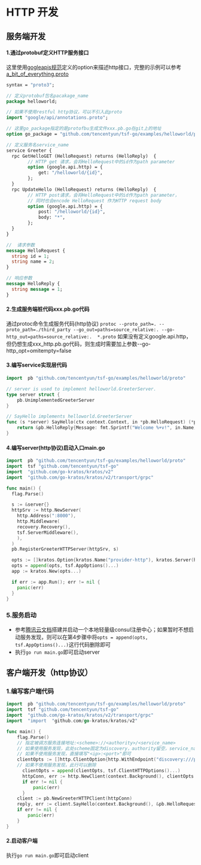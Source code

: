 # HTTP 开发
## 服务端开发
#### 1.通过protobuf定义HTTP服务接口
这里使用[gogleapis规范](https://github.com/googleapis/googleapis/blob/master/google/api/http.proto#L46)定义的option来描述http接口，完整的示例可以参考[a_bit_of_everything.proto](https://github.com/grpc-ecosystem/grpc-gateway/blob/master/examples/internal/proto/examplepb/a_bit_of_everything.proto)
```protobuf
syntax = "proto3";

// 定义protobuf包名pacakage_name
package helloworld;

// 如果不使用restful http协议，可以不引入此proto
import "google/api/annotations.proto";

// 这里go_package指定的是protofbu生成文件xxx.pb.go在git上的地址
option go_package = "github.com/tencentyun/tsf-go/examples/helloworld/proto";

// 定义服务名service_name
service Greeter {
  rpc GetHelloGET (HelloRequest) returns (HelloReply)  {       
        // HTTP get 请求，会将HelloRequest中的id作为path parameter
        option (google.api.http) = {
            get: "/helloworld/{id}",
        };
  }
  rpc UpdateHello (HelloRequest) returns (HelloReply)  {       
        // HTTP post请求，会将HelloRequest中的id作为path parameter，
        // 同时也会encode HelloRequest 作为HTTP request body
        option (google.api.http) = {
            post: "/helloworld/{id}",
            body: "*",
        };
  }
}

//  请求参数
message HelloRequest {
  string id = 1;
  string name = 2;
}

// 响应参数
message HelloReply {
  string message = 1;
}
```
#### 2.生成服务端桩代码xxx.pb.go代码
通过protoc命令生成服务代码(http协议)
`protoc --proto_path=. --proto_path=./third_party
--go_out=paths=source_relative:. --go-http_out=paths=source_relative:.  *.proto`
如果没有定义google.api.http，但仍想生成xxx_http.pb.go代码，则生成时需要加上参数--go-http_opt=omitempty=false
#### 3.编写service实现层代码
```go
import	pb "github.com/tencentyun/tsf-go/examples/helloworld/proto"

// server is used to implement helloworld.GreeterServer.
type server struct {
	pb.UnimplementedGreeterServer
}

// SayHello implements helloworld.GreeterServer
func (s *server) SayHello(ctx context.Context, in *pb.HelloRequest) (*pb.HelloReply, error) {
	return &pb.HelloReply{Message: fmt.Sprintf("Welcome %+v!", in.Name)}, nil
}
```
#### 4.编写server(http协议)启动入口main.go
```go
import  pb "github.com/tencentyun/tsf-go/examples/helloworld/proto"
import 	tsf "github.com/tencentyun/tsf-go"
import  "github.com/go-kratos/kratos/v2"
import  "github.com/go-kratos/kratos/v2/transport/grpc"

func main() {
  flag.Parse()

  s := &server{}
  httpSrv := http.NewServer(
    http.Address(":8000"),
    http.Middleware(
    recovery.Recovery(),
    tsf.ServerMiddleware(),
    ),
  )
  pb.RegisterGreeterHTTPServer(httpSrv, s)

  opts := []kratos.Option{kratos.Name("provider-http"), kratos.Server(httpSrv)}
  opts = append(opts, tsf.AppOptions()...)
  app := kratos.New(opts...)

  if err := app.Run(); err != nil {
    panic(err) 
  }
}
```
### 5.服务启动
- 参考[腾讯云文档](https://cloud.tencent.com/document/product/649/16618)搭建并启动一个本地轻量级consul注册中心；如果暂时不想启动服务发现，则可以在第4步骤中将`opts = append(opts, tsf.AppOptions()...)`这行代码删除即可
- 执行`go run main.go`即可启动server

## 客户端开发（http协议）
### 1.编写客户端代码
```go
import  pb "github.com/tencentyun/tsf-go/examples/helloworld/proto"
import  tsf "github.com/tencentyun/tsf-go"
import 	"github.com/go-kratos/kratos/v2/transport/grpc"
import  "import  "github.com/go-kratos/kratos/v2"

func main() {
    flag.Parse()
    // 指定被调方服务连接地址:<scheme>://<authority>/<service_name>
    // 如果使用服务发现，此处scheme固定为discovery，authority留空，service_name为定义注册到服务发现中的服务名
    // 如果不使用服务发现，直接填写"<ip>:<port>"即可
    clientOpts := []http.ClientOption{http.WithEndpoint("discovery:///provider-http")}
    // 如果不使用服务发现，此行可以删除
	  clientOpts = append(clientOpts, tsf.ClientHTTPOptions()...)
	  httpConn, err := http.NewClient(context.Background(), clientOpts...)
	  if err != nil {
		  panic(err)
	  }
    client := pb.NewGreeterHTTPClient(httpConn)
    reply, err := client.SayHello(context.Background(), &pb.HelloRequest{Name: "tsf_grpc"})
    if err != nil {
        panic(err)
    }
}
```
#### 2.启动客户端
执行`go run main.go`即可启动client